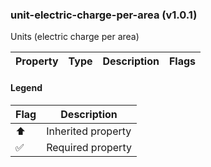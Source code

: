 ### unit-electric-charge-per-area (v1.0.1)
Units (electric charge per area)

| Property | Type | Description | Flags |
|---|---|---|---|


#### Legend

| Flag | Description |
| --- | --- |
| ⬆️ | Inherited property |
| ✅ | Required property |

